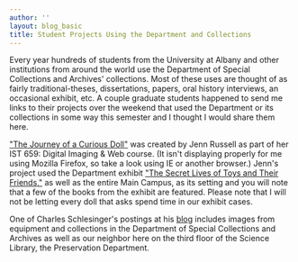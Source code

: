 ```yaml
---
author: ''
layout: blog_basic
title: Student Projects Using the Department and Collections
---
```

<div class="entry-body">
<p>Every year hundreds of students from the University at Albany and other institutions from around the world use the Department of Special Collections and Archives' collections. Most of these uses are thought of as fairly traditional-theses, dissertations, papers, oral history interviews, an occasional exhibit, etc. A couple graduate students happened to send me links to their projects over the weekend that used the Department or its collections in some way this semester and I thought I would share them here. </p>
<p><a href="http://www.albany.edu/~jr632897/ist659/page4.html">"The Journey of a Curious Doll"</a> was created by Jenn Russell as part of her IST 659: Digital Imaging &amp; Web course. (It isn't displaying properly for me using Mozilla Firefox, so take a look using IE or another browser.) Jenn's project used the Department exhibit <a href="https://archives.albany.edu/static/exhibits/secretlives/index.htm">"The Secret Lives of Toys and Their Friends,"</a> as well as the entire Main Campus, as its setting and you will note that a few of the books from the exhibit are featured. Please note that I will not be letting every doll that asks spend time in our exhibit cases.</p>
<p>One of Charles Schlesinger's postings at his <a href="http://www.albany.edu/~cs2160/blog/2006/10/page-4-libraries-digitizing-future.html">blog</a> includes images from equipment and collections in the Department of Special Collections and Archives as well as our neighbor here on the third floor of the Science Library, the Preservation Department.</p>
</div>